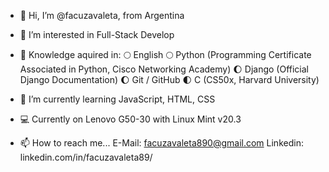 - 👋 Hi, I’m @facuzavaleta, from Argentina

- 👀 I’m interested in Full-Stack Develop

- 📖 Knowledge aquired in:
   🌕 English
   🌕 Python (Programming Certificate Associated in Python, Cisco Networking Academy)
   🌔 Django (Official Django Documentation)
   🌔 Git / GitHub 
   🌓 C (CS50x, Harvard University)
 
- 🌱 I’m currently learning JavaScript, HTML, CSS

- 💻 Currently on Lenovo G50-30 with Linux Mint v20.3

- 📫 How to reach me...
   E-Mail: facuzavaleta890@gmail.com
   Linkedin: linkedin.com/in/facuzavaleta89/

<!---
facuzavaleta/facuzavaleta is a ✨ special ✨ repository because its `README.md` (this file) appears on your GitHub profile.
You can click the Preview link to take a look at your changes.
--->
